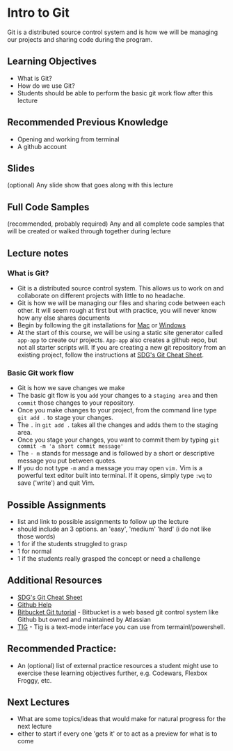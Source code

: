 # Intro to Git

Git is a distributed source control system and is how we will be managing our projects and sharing code during the program.

## Learning Objectives

- What is Git?
- How do we use Git?
- Students should be able to perform the basic git work flow after this lecture

## Recommended Previous Knowledge

- Opening and working from terminal
- A github account

## Slides

(optional) Any slide show that goes along with this lecture

## Full Code Samples

(recommended, probably required) Any and all complete code samples that will be created or walked through together during lecture

## Lecture notes

### What is Git?

- Git is a distributed source control system. This allows us to work on and collaborate on different projects with little to no headache.
- Git is how we will be managing our files and sharing code between each other. It will seem rough at first but with practice, you will never know how any else shares documents
- Begin by following the git installations for [Mac](https://suncoast.io/handbook/tools/environment-mac/) or [Windows](https://suncoast.io/handbook/tools/environment-windows/)
- At the start of this course, we will be using a static site generator called `app-app` to create our projects.  `App-app` also creates a github repo, but not all starter scripts will. If you are creating a new git repository from an existing project, follow the instructions at [SDG's Git Cheat Sheet](https://suncoast.io/handbook/resources/Git-Cheat-Sheet.md).

### Basic Git work flow

- Git is how we save changes we make
- The basic git flow is you `add` your changes to a `staging area` and then `commit` those changes to your repository.  
- Once you make changes to your project, from the command line type `git add .` to stage your changes.
- The `.` in `git add .` takes all the changes and adds them to the staging area.  
- Once you stage your changes, you want to commit them by typing `git commit -m 'a short commit message'`
- The `- m` stands for message and is followed by a short or descriptive message you put between quotes.
- If you do not type `-m` and a message you may open `vim.`  Vim is a powerful text editor built into terminal.  If it opens, simply type `:wq` to save ('write') and quit Vim.  


## Possible Assignments

- list and link to possible assignments to follow up the lecture
- should include an 3 options. an 'easy', 'medium' 'hard' (i do not like those words)
- 1 for if the students struggled to grasp
- 1 for normal
- 1 if the students really grasped the concept or need a challenge

## Additional Resources

- [SDG's Git Cheat Sheet](https://suncoast.io/handbook/resources/Git-Cheat-Sheet.md)
- [Github Help](https://help.github.com/)
- [Bitbucket Git tutorial](https://www.atlassian.com/git/tutorials/learn-git-with-bitbucket-cloud) - Bitbucket is a web based git control system like Github but owned and maintained by Atlassian
- [TIG](https://github.com/jonas/tig) - Tig is a text-mode interface you can use from termainl/powershell.  

## Recommended Practice:

- An (optional) list of external practice resources a student might use to exercise these learning objectives further,
  e.g. Codewars, Flexbox Froggy, etc.

## Next Lectures

- What are some topics/ideas that would make for natural progress for the next lecture
- either to start if every one 'gets it' or to act as a preview for what is to come
